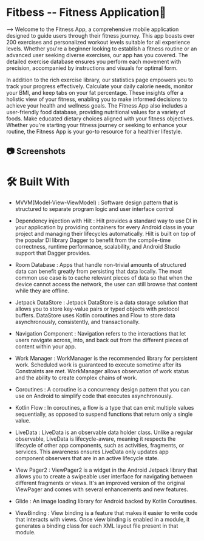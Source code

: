 
# Fitbess -- Fitness Application📱 
--> Welcome to the Fitness App, a comprehensive mobile application designed to guide users through their fitness journey. This app boasts over 200 exercises and personalized workout levels suitable for all experience levels. Whether you're a beginner looking to establish a fitness routine or an advanced user seeking diverse exercises, our app has you covered. The detailed exercise database ensures you perform each movement with precision, accompanied by instructions and visuals for optimal form.

   In addition to the rich exercise library, our statistics page empowers you to track your progress effectively. Calculate your daily calorie needs, monitor your BMI, and keep tabs on your fat percentage. These insights offer a holistic view of your fitness, enabling you to make informed decisions to achieve your health and wellness goals. The Fitness App also includes a user-friendly food database, providing nutritional values for a variety of foods. Make educated dietary choices aligned with your fitness objectives. Whether you're starting your fitness journey or seeking to enhance your routine, the Fitness App is your go-to resource for a healthier lifestyle.


## 📷 Screenshots


# 🛠 Built With 


* MVVM(Model-View-ViewModel) : Software design pattern that is structured to separate program logic and user interface control

* Dependency injection with Hilt : Hilt provides a standard way to use DI in your application by providing containers for every Android class in your project and managing their lifecycles automatically. Hilt is built on top of the popular DI library Dagger to benefit from the compile-time correctness, runtime performance, scalability, and Android Studio support that Dagger provides.

* Room Database : Apps that handle non-trivial amounts of structured data can benefit greatly from persisting that data locally. The most common use case is to cache relevant pieces of data so that when the device cannot access the network, the user can still browse that content while they are offline.

* Jetpack DataStore : Jetpack DataStore is a data storage solution that allows you to store key-value pairs or typed objects with protocol buffers. DataStore uses Kotlin coroutines and Flow to store data asynchronously, consistently, and transactionally.

* Navigation Component : Navigation refers to the interactions that let users navigate across, into, and back out from the different pieces of content within your app.

* Work Manager : WorkManager is the recommended library for persistent work. Scheduled work is guaranteed to execute sometime after its Constraints are met. WorkManager allows observation of work status and the ability to create complex chains of work.

* Coroutines : A coroutine is a concurrency design pattern that you can use on Android to simplify code that executes asynchronously.

* Kotlin Flow : In coroutines, a flow is a type that can emit multiple values sequentially, as opposed to suspend functions that return only a single value. 

* LiveData : LiveData is an observable data holder class. Unlike a regular observable, LiveData is lifecycle-aware, meaning it respects the lifecycle of other app components, such as activities, fragments, or services. This awareness ensures LiveData only updates app component observers that are in an active lifecycle state.

* View Pager2 : ViewPager2 is a widget in the Android Jetpack library that allows you to create a swipeable user interface for navigating between different fragments or views. It's an improved version of the original ViewPager and comes with several enhancements and new features.

* Glide : An image loading library for Android backed by Kotlin Coroutines. 

* ViewBinding : View binding is a feature that makes it easier to write code that interacts with views. Once view binding is enabled in a module, it generates a binding class for each XML layout file present in that module. 






